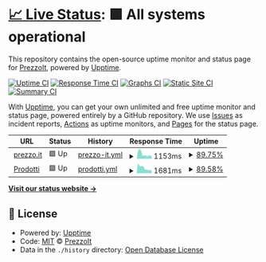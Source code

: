 # [📈 Live Status](https://PrezzoIt.github.io/status): <!--live status--> **🟩 All systems operational**

This repository contains the open-source uptime monitor and status page for [PrezzoIt](https://PrezzoIt.github.io/status), powered by [Upptime](https://github.com/upptime/upptime).

[![Uptime CI](https://github.com/koj-co/upptime/workflows/Uptime%20CI/badge.svg)](https://github.com/koj-co/upptime/actions?query=workflow%3A%22Uptime+CI%22)
[![Response Time CI](https://github.com/koj-co/upptime/workflows/Response%20Time%20CI/badge.svg)](https://github.com/koj-co/upptime/actions?query=workflow%3A%22Response+Time+CI%22)
[![Graphs CI](https://github.com/koj-co/upptime/workflows/Graphs%20CI/badge.svg)](https://github.com/koj-co/upptime/actions?query=workflow%3A%22Graphs+CI%22)
[![Static Site CI](https://github.com/koj-co/upptime/workflows/Static%20Site%20CI/badge.svg)](https://github.com/koj-co/upptime/actions?query=workflow%3A%22Static+Site+CI%22)
[![Summary CI](https://github.com/koj-co/upptime/workflows/Summary%20CI/badge.svg)](https://github.com/koj-co/upptime/actions?query=workflow%3A%22Summary+CI%22)

With [Upptime](https://upptime.js.org), you can get your own unlimited and free uptime monitor and status page, powered entirely by a GitHub repository. We use [Issues](https://github.com/PrezzoIt/status/issues) as incident reports, [Actions](https://github.com/PrezzoIt/status/actions) as uptime monitors, and [Pages](https://PrezzoIt.github.io/status) for the status page.

<!--start: status pages-->
<!-- This summary is generated by Upptime (https://github.com/upptime/upptime) -->
<!-- Do not edit this manually, your changes will be overwritten -->
<!-- prettier-ignore -->
| URL | Status | History | Response Time | Uptime |
| --- | ------ | ------- | ------------- | ------ |
| <img alt="" src="https://favicons.githubusercontent.com/prezzo.it" height="13"> [prezzo.it](https://prezzo.it/) | 🟩 Up | [prezzo-it.yml](https://github.com/PrezzoIt/status/commits/master/history/prezzo-it.yml) | <details><summary><img alt="Response time graph" src="./graphs/prezzo-it/response-time-week.png" height="20"> 1153ms</summary><br><a href="https://prezzoit.github.io/status/history/prezzo-it"><img alt="Response time 1738" src="https://img.shields.io/endpoint?url=https%3A%2F%2Fraw.githubusercontent.com%2FPrezzoIt%2Fstatus%2Fmaster%2Fapi%2Fprezzo-it%2Fresponse-time.json"></a><br><a href="https://prezzoit.github.io/status/history/prezzo-it"><img alt="24-hour response time 1001" src="https://img.shields.io/endpoint?url=https%3A%2F%2Fraw.githubusercontent.com%2FPrezzoIt%2Fstatus%2Fmaster%2Fapi%2Fprezzo-it%2Fresponse-time-day.json"></a><br><a href="https://prezzoit.github.io/status/history/prezzo-it"><img alt="7-day response time 1153" src="https://img.shields.io/endpoint?url=https%3A%2F%2Fraw.githubusercontent.com%2FPrezzoIt%2Fstatus%2Fmaster%2Fapi%2Fprezzo-it%2Fresponse-time-week.json"></a><br><a href="https://prezzoit.github.io/status/history/prezzo-it"><img alt="30-day response time 1738" src="https://img.shields.io/endpoint?url=https%3A%2F%2Fraw.githubusercontent.com%2FPrezzoIt%2Fstatus%2Fmaster%2Fapi%2Fprezzo-it%2Fresponse-time-month.json"></a><br><a href="https://prezzoit.github.io/status/history/prezzo-it"><img alt="1-year response time 1738" src="https://img.shields.io/endpoint?url=https%3A%2F%2Fraw.githubusercontent.com%2FPrezzoIt%2Fstatus%2Fmaster%2Fapi%2Fprezzo-it%2Fresponse-time-year.json"></a></details> | <details><summary><a href="https://prezzoit.github.io/status/history/prezzo-it">89.75%</a></summary><a href="https://prezzoit.github.io/status/history/prezzo-it"><img alt="All-time uptime 89.92%" src="https://img.shields.io/endpoint?url=https%3A%2F%2Fraw.githubusercontent.com%2FPrezzoIt%2Fstatus%2Fmaster%2Fapi%2Fprezzo-it%2Fuptime.json"></a><br><a href="https://prezzoit.github.io/status/history/prezzo-it"><img alt="24-hour uptime 28.22%" src="https://img.shields.io/endpoint?url=https%3A%2F%2Fraw.githubusercontent.com%2FPrezzoIt%2Fstatus%2Fmaster%2Fapi%2Fprezzo-it%2Fuptime-day.json"></a><br><a href="https://prezzoit.github.io/status/history/prezzo-it"><img alt="7-day uptime 89.75%" src="https://img.shields.io/endpoint?url=https%3A%2F%2Fraw.githubusercontent.com%2FPrezzoIt%2Fstatus%2Fmaster%2Fapi%2Fprezzo-it%2Fuptime-week.json"></a><br><a href="https://prezzoit.github.io/status/history/prezzo-it"><img alt="30-day uptime 89.92%" src="https://img.shields.io/endpoint?url=https%3A%2F%2Fraw.githubusercontent.com%2FPrezzoIt%2Fstatus%2Fmaster%2Fapi%2Fprezzo-it%2Fuptime-month.json"></a><br><a href="https://prezzoit.github.io/status/history/prezzo-it"><img alt="1-year uptime 89.92%" src="https://img.shields.io/endpoint?url=https%3A%2F%2Fraw.githubusercontent.com%2FPrezzoIt%2Fstatus%2Fmaster%2Fapi%2Fprezzo-it%2Fuptime-year.json"></a></details>
| <img alt="" src="https://favicons.githubusercontent.com/prodotti.prezzo.it" height="13"> [Prodotti](https://prodotti.prezzo.it/) | 🟩 Up | [prodotti.yml](https://github.com/PrezzoIt/status/commits/master/history/prodotti.yml) | <details><summary><img alt="Response time graph" src="./graphs/prodotti/response-time-week.png" height="20"> 1681ms</summary><br><a href="https://prezzoit.github.io/status/history/prodotti"><img alt="Response time 1933" src="https://img.shields.io/endpoint?url=https%3A%2F%2Fraw.githubusercontent.com%2FPrezzoIt%2Fstatus%2Fmaster%2Fapi%2Fprodotti%2Fresponse-time.json"></a><br><a href="https://prezzoit.github.io/status/history/prodotti"><img alt="24-hour response time 2354" src="https://img.shields.io/endpoint?url=https%3A%2F%2Fraw.githubusercontent.com%2FPrezzoIt%2Fstatus%2Fmaster%2Fapi%2Fprodotti%2Fresponse-time-day.json"></a><br><a href="https://prezzoit.github.io/status/history/prodotti"><img alt="7-day response time 1681" src="https://img.shields.io/endpoint?url=https%3A%2F%2Fraw.githubusercontent.com%2FPrezzoIt%2Fstatus%2Fmaster%2Fapi%2Fprodotti%2Fresponse-time-week.json"></a><br><a href="https://prezzoit.github.io/status/history/prodotti"><img alt="30-day response time 1933" src="https://img.shields.io/endpoint?url=https%3A%2F%2Fraw.githubusercontent.com%2FPrezzoIt%2Fstatus%2Fmaster%2Fapi%2Fprodotti%2Fresponse-time-month.json"></a><br><a href="https://prezzoit.github.io/status/history/prodotti"><img alt="1-year response time 1933" src="https://img.shields.io/endpoint?url=https%3A%2F%2Fraw.githubusercontent.com%2FPrezzoIt%2Fstatus%2Fmaster%2Fapi%2Fprodotti%2Fresponse-time-year.json"></a></details> | <details><summary><a href="https://prezzoit.github.io/status/history/prodotti">89.58%</a></summary><a href="https://prezzoit.github.io/status/history/prodotti"><img alt="All-time uptime 89.76%" src="https://img.shields.io/endpoint?url=https%3A%2F%2Fraw.githubusercontent.com%2FPrezzoIt%2Fstatus%2Fmaster%2Fapi%2Fprodotti%2Fuptime.json"></a><br><a href="https://prezzoit.github.io/status/history/prodotti"><img alt="24-hour uptime 28.32%" src="https://img.shields.io/endpoint?url=https%3A%2F%2Fraw.githubusercontent.com%2FPrezzoIt%2Fstatus%2Fmaster%2Fapi%2Fprodotti%2Fuptime-day.json"></a><br><a href="https://prezzoit.github.io/status/history/prodotti"><img alt="7-day uptime 89.58%" src="https://img.shields.io/endpoint?url=https%3A%2F%2Fraw.githubusercontent.com%2FPrezzoIt%2Fstatus%2Fmaster%2Fapi%2Fprodotti%2Fuptime-week.json"></a><br><a href="https://prezzoit.github.io/status/history/prodotti"><img alt="30-day uptime 89.76%" src="https://img.shields.io/endpoint?url=https%3A%2F%2Fraw.githubusercontent.com%2FPrezzoIt%2Fstatus%2Fmaster%2Fapi%2Fprodotti%2Fuptime-month.json"></a><br><a href="https://prezzoit.github.io/status/history/prodotti"><img alt="1-year uptime 89.76%" src="https://img.shields.io/endpoint?url=https%3A%2F%2Fraw.githubusercontent.com%2FPrezzoIt%2Fstatus%2Fmaster%2Fapi%2Fprodotti%2Fuptime-year.json"></a></details>

<!--end: status pages-->

[**Visit our status website →**](https://PrezzoIt.github.io/status)

## 📄 License

- Powered by: [Upptime](https://github.com/upptime/upptime)
- Code: [MIT](./LICENSE) © [PrezzoIt](https://PrezzoIt.github.io/status)
- Data in the `./history` directory: [Open Database License](https://opendatacommons.org/licenses/odbl/1-0/)
